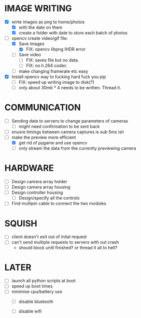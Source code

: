 
# IMAGE WRITING
- [x] wirte images as png to home/photos
  - [x] with the date on them
  - [x] create a folder with date to store each batch of photos
- [ ] opencv create video/gif file:
  - [x] Save images
    - [x] FIX: opencv libpng IHDR error
  - [ ] Save video 
    - [ ] FIX: saves file but no data.
    - [ ] FIX: no h.264 codec
  - [ ] make changing framerate etc easy
- [x] Install opencv way to fucking hard fuck you pip
  - [ ] FIX: speed up writing image to disk(?)
  - [ ] only about 30mb * 4 needs to be written. Thread it. 

# COMMUNICATION 
- [ ] Sending data to servers to change parameters of cameras 
  - [ ] might need confirmation to be sent back
- [ ] enusre timings between camera captures is sub 5ms ish
- [ ] make the preview more efficient 
  - [x] get rid of pygame and use opencv
  - [ ] only stream the data from the currently previewing camera 

# HARDWARE
- [ ] Design camera array holder
- [ ] Design camera array housing
- [ ] Design controller housing
  - [ ] Design/specify all the controls
- [ ] Find multipin cable to connect the two modules

# SQUISH
- [ ] client doesn't exit out of inital request
- [ ] can't send multiple requests to servers with out crash 
  - should block unitl finished? or thread it all to hell?

# LATER
- [ ] launch all python scripts at boot
- [ ] speed up boot times
- [ ] minimise cpu/battery use
  - [ ] disable bluetooth
  - [ ] disable wifi


